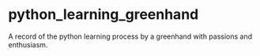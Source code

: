 # python_learning_greenhand
A record of the python learning process by a greenhand with passions and enthusiasm.

